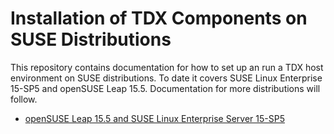 # Installation of TDX Components on SUSE Distributions

This repository contains documentation for how to set up an run a TDX host
environment on SUSE distributions. To date it covers SUSE Linux Enterprise
15-SP5 and openSUSE Leap 15.5. Documentation for more distributions will
follow.

* [openSUSE Leap 15.5 and SUSE Linux Enterprise Server 15-SP5](INSTALL-SLES-15-SP5.md)

